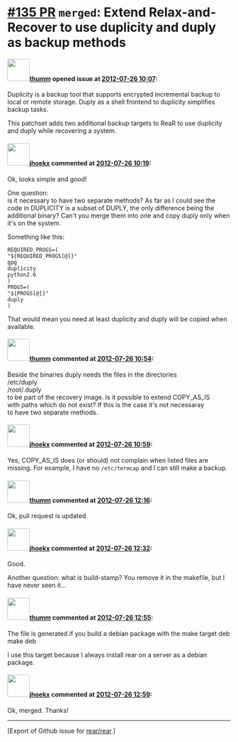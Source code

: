 [\#135 PR](https://github.com/rear/rear/pull/135) `merged`: Extend Relax-and-Recover to use duplicity and duply as backup methods
=================================================================================================================================

#### <img src="https://avatars.githubusercontent.com/u/2016802?v=4" width="50">[thumm](https://github.com/thumm) opened issue at [2012-07-26 10:07](https://github.com/rear/rear/pull/135):

Duplicity is a backup tool that supports encrypted incremental backup to
local or remote storage. Duply as a shell frontend to duplicity
simplifies backup tasks.

This patchset adds two additional backup targets to ReaR to use
duplicity and duply while recovering a system.

#### <img src="https://avatars.githubusercontent.com/u/783473?v=4" width="50">[jhoekx](https://github.com/jhoekx) commented at [2012-07-26 10:19](https://github.com/rear/rear/pull/135#issuecomment-7274020):

Ok, looks simple and good!

One question:  
is it necessary to have two separate methods? As far as I could see the
code in DUPLICITY is a subset of DUPLY, the only difference being the
additional binary? Can't you merge them into one and copy duply only
when it's on the system.

Something like this:

    REQUIRED_PROGS=(
    "${REQUIRED_PROGS[@]}"
    gpg
    duplicity
    python2.6
    )
    PROGS=(
    "${PROGS[@]}"
    duply
    )

That would mean you need at least duplicity and duply will be copied
when available.

#### <img src="https://avatars.githubusercontent.com/u/2016802?v=4" width="50">[thumm](https://github.com/thumm) commented at [2012-07-26 10:54](https://github.com/rear/rear/pull/135#issuecomment-7274638):

Beside the binaries duply needs the files in the directories  
/etc/duply  
/root/.duply  
to be part of the recovery image. Is it possible to extend
COPY\_AS\_IS  
with paths which do not exist? If this is the case it's not necessaray  
to have two separate methods.

#### <img src="https://avatars.githubusercontent.com/u/783473?v=4" width="50">[jhoekx](https://github.com/jhoekx) commented at [2012-07-26 10:59](https://github.com/rear/rear/pull/135#issuecomment-7274712):

Yes, COPY\_AS\_IS does (or should) not complain when listed files are
missing. For example, I have no `/etc/termcap` and I can still make a
backup.

#### <img src="https://avatars.githubusercontent.com/u/2016802?v=4" width="50">[thumm](https://github.com/thumm) commented at [2012-07-26 12:16](https://github.com/rear/rear/pull/135#issuecomment-7275896):

Ok, pull request is updated

#### <img src="https://avatars.githubusercontent.com/u/783473?v=4" width="50">[jhoekx](https://github.com/jhoekx) commented at [2012-07-26 12:32](https://github.com/rear/rear/pull/135#issuecomment-7276214):

Good.

Another question: what is build-stamp? You remove it in the makefile,
but I have never seen it...

#### <img src="https://avatars.githubusercontent.com/u/2016802?v=4" width="50">[thumm](https://github.com/thumm) commented at [2012-07-26 12:55](https://github.com/rear/rear/pull/135#issuecomment-7276670):

The file is generated if you build a debian package with the make target
deb  
make deb

I use this target because I always install rear on a server as a
debian  
package.

#### <img src="https://avatars.githubusercontent.com/u/783473?v=4" width="50">[jhoekx](https://github.com/jhoekx) commented at [2012-07-26 12:59](https://github.com/rear/rear/pull/135#issuecomment-7276770):

Ok, merged. Thanks!

------------------------------------------------------------------------

\[Export of Github issue for
[rear/rear](https://github.com/rear/rear).\]
